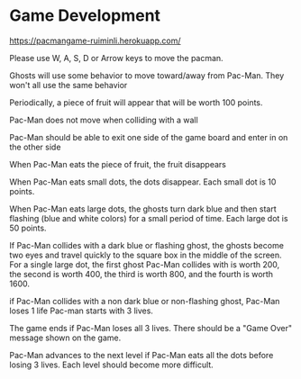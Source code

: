 # Game Development 

https://pacmangame-ruiminli.herokuapp.com/

Please use W, A, S, D or Arrow keys to move the pacman.

Ghosts will use some behavior to move toward/away from Pac-Man. They won't all use the same behavior

Periodically, a piece of fruit will appear that will be worth 100 points.

Pac-Man does not move when colliding with a wall

Pac-Man should be able to exit one side of the game board and enter in on the other side

When Pac-Man eats the piece of fruit, the fruit disappears

When Pac-Man eats small dots, the dots disappear. Each small dot is 10 points.

When Pac-Man eats large dots, the ghosts turn dark blue and then start flashing (blue and white colors) for a small period of time. Each large dot is 50 points.

If Pac-Man collides with a dark blue or flashing ghost, the ghosts become two eyes and travel quickly to the square box in the middle of the screen. For a single large dot, the first ghost Pac-Man collides with is worth 200, the second is worth 400, the third is worth 800, and the fourth is worth 1600.

if Pac-Man collides with a non dark blue or non-flashing ghost, Pac-Man loses 1 life
Pac-man starts with 3 lives.

The game ends if Pac-Man loses all 3 lives. There should be a "Game Over" message shown on the game.

Pac-Man advances to the next level if Pac-Man eats all the dots before losing 3 lives. Each level should become more difficult.

